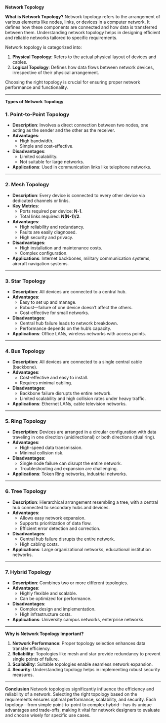 **Network Topology**

**What is Network Topology?**
Network topology refers to the arrangement of various elements like nodes, links, or devices in a computer network. It defines how these components are connected and how data is transferred between them. Understanding network topology helps in designing efficient and reliable networks tailored to specific requirements.

Network topology is categorized into:
1. **Physical Topology**: Refers to the actual physical layout of devices and cables.
2. **Logical Topology**: Defines how data flows between network devices, irrespective of their physical arrangement.

Choosing the right topology is crucial for ensuring proper network performance and functionality.

---

**Types of Network Topology**

### **1. Point-to-Point Topology**
- **Description**: Involves a direct connection between two nodes, one acting as the sender and the other as the receiver.
- **Advantages**:
  - High bandwidth.
  - Simple and cost-effective.
- **Disadvantages**:
  - Limited scalability.
  - Not suitable for large networks.
- **Applications**: Used in communication links like telephone networks.

---

### **2. Mesh Topology**
- **Description**: Every device is connected to every other device via dedicated channels or links.
- **Key Metrics**:
  - Ports required per device: **N-1**.
  - Total links required: **N(N-1)/2**.
- **Advantages**:
  - High reliability and redundancy.
  - Faults are easily diagnosed.
  - High security and privacy.
- **Disadvantages**:
  - High installation and maintenance costs.
  - Complex configuration.
- **Applications**: Internet backbones, military communication systems, aircraft navigation systems.

---

### **3. Star Topology**
- **Description**: All devices are connected to a central hub.
- **Advantages**:
  - Easy to set up and manage.
  - Robust—failure of one device doesn’t affect the others.
  - Cost-effective for small networks.
- **Disadvantages**:
  - Central hub failure leads to network breakdown.
  - Performance depends on the hub’s capacity.
- **Applications**: Office LANs, wireless networks with access points.

---

### **4. Bus Topology**
- **Description**: All devices are connected to a single central cable (backbone).
- **Advantages**:
  - Cost-effective and easy to install.
  - Requires minimal cabling.
- **Disadvantages**:
  - Backbone failure disrupts the entire network.
  - Limited scalability and high collision rates under heavy traffic.
- **Applications**: Ethernet LANs, cable television networks.

---

### **5. Ring Topology**
- **Description**: Devices are arranged in a circular configuration with data traveling in one direction (unidirectional) or both directions (dual ring).
- **Advantages**:
  - High-speed data transmission.
  - Minimal collision risk.
- **Disadvantages**:
  - Single node failure can disrupt the entire network.
  - Troubleshooting and expansion are challenging.
- **Applications**: Token Ring networks, industrial networks.

---

### **6. Tree Topology**
- **Description**: Hierarchical arrangement resembling a tree, with a central hub connected to secondary hubs and devices.
- **Advantages**:
  - Allows easy network expansion.
  - Supports prioritization of data flow.
  - Efficient error detection and correction.
- **Disadvantages**:
  - Central hub failure disrupts the entire network.
  - High cabling costs.
- **Applications**: Large organizational networks, educational institution networks.

---

### **7. Hybrid Topology**
- **Description**: Combines two or more different topologies.
- **Advantages**:
  - Highly flexible and scalable.
  - Can be optimized for performance.
- **Disadvantages**:
  - Complex design and implementation.
  - High infrastructure costs.
- **Applications**: University campus networks, enterprise networks.

---

**Why is Network Topology Important?**
1. **Network Performance**: Proper topology selection enhances data transfer efficiency.
2. **Reliability**: Topologies like mesh and star provide redundancy to prevent single points of failure.
3. **Scalability**: Suitable topologies enable seamless network expansion.
4. **Security**: Understanding topology helps in implementing robust security measures.

---

**Conclusion**
Network topologies significantly influence the efficiency and reliability of a network. Selecting the right topology based on the requirements ensures optimal performance, scalability, and security. Each topology—from simple point-to-point to complex hybrid—has its unique advantages and trade-offs, making it vital for network designers to evaluate and choose wisely for specific use cases.

